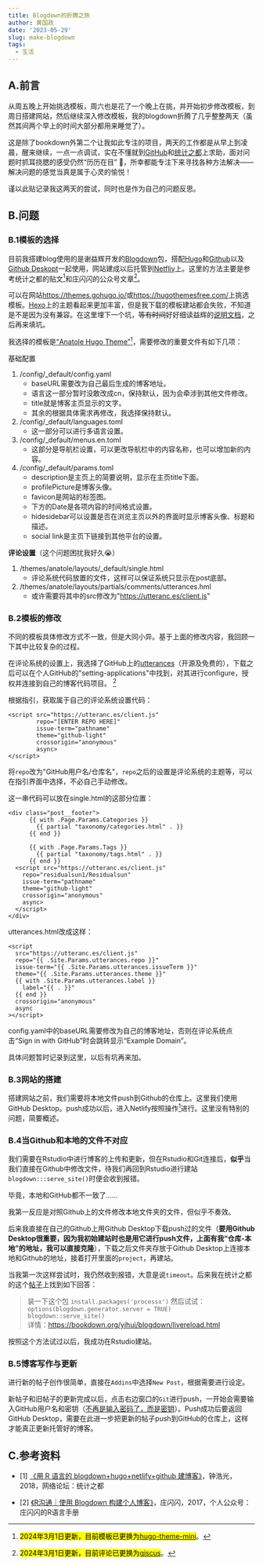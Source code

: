 ```yaml
---
title: Blogdown的折腾之旅
author: 黄国政
date: '2023-05-29'
slug: make-blogdown
tags: 
  - 生活
---
```


<!--more-->

## A.前言

从周五晚上开始挑选模板，周六也是花了一个晚上在挑，并开始初步修改模板，到周日搭建网站，然后继续深入修改模板，我的blogdown折腾了几乎整整两天（虽然其间两个早上的时间大部分都用来睡觉了）。  

这是除了bookdown外第二个让我如此专注的项目，两天的工作都是从早上到凌晨，醒来继续，一点一点调试，实在不懂就到[GitHub](https://github.com/)和[统计之都](https://cosx.org/)上求助，面对问题时抓耳挠腮的感受仍然“历历在目”  🤯，所幸都能专注下来寻找各种方法解决——解决问题的感觉当真是属于心灵的愉悦！

谨以此贴记录我这两天的尝试，同时也是作为自己的问题反思。

## B.问题 

### B.1模板的选择 

目前我搭建blog使用的是谢益辉开发的[Blogdown](https://github.com/rstudio/blogdown)包，搭配[Hugo](https://gohugo.io/)和[Github](https://github.com)以及[Github Deskopt](https://desktop.github.com/)一起使用，网站建成以后托管到[Netfliy](https://www.netlify.com/)上。这里的方法主要是参考统计之都的贴文[<sup>1</sup>](#references1)和庄闪闪的公众号文章[<sup>2</sup>](#references2)。

可以在网站<https://themes.gohugo.io/>或<https://hugothemesfree.com/>上挑选模板。[Hexo](https://hexo.io/themes/)上的主题看起来更加丰富，但是我下载的模板建站都会失败，不知道是不是因为没有兼容。在这里埋下一个坑，~~等有时间~~好好细读益辉的[说明文档](https://bookdown.org/yihui/blogdown/)，之后再来填坑。

我选择的模板是[“Anatole Hugo Theme”](https://github.com/lxndrblz/anatole.git)[^note1]，需要修改的重要文件有如下几项：  

[^note1]: <mark>2024年3月1日更新，目前模板已更换为[hugo-theme-mini](https://github.com/nodejh/hugo-theme-mini)</mark>。

基础配置
1. /config/_default/config.yaml
    - baseURL需要改为自己最后生成的博客地址。
    - 语言这一部分暂时没敢改成cn，保持默认，因为会牵涉到其他文件修改。
    - title就是博客主页显示的文字。
    - 其余的根据具体需求再修改，我选择保持默认。
2. /config/_default/languages.toml
    - 这一部分可以进行多语言设置。
3. /config/_default/menus.en.toml
    - 这部分是导航栏设置，可以更改导航栏中的内容名称，也可以增加新的内容。
4. /config/_default/params.toml  
    - description是主页上的简要说明，显示在主页title下面。  
    - profilePicture是博客头像。  
    - favicon是网站的标签图。  
    - 下方的Date是各项内容的时间格式设置。  
    - hidesidebar可以设置是否在浏览主页以外的界面时显示博客头像、标题和描述。  
    - social link是主页下链接到其他平台的设置。

**评论设置**（这个问题困扰我好久😭）
1. /themes/anatole/layouts/_default/single.html  
    - 评论系统代码放置的文件，这样可以保证系统只显示在post底部。
2. /themes/anatole/layouts/partials/comments/utterances.hml
    - 或许需要将其中的src修改为"https://utteranc.es/client.js"

### B.2模板的修改  

不同的模板具体修改方式不一致，但是大同小异。基于上面的修改内容，我回顾一下其中比较复杂的过程。

在评论系统的设置上，我选择了GitHub上的[utterances](https://github.com/utterance/utterances)（开源及免费的），下载之后可以在个人GitHub的"setting-applications"中找到，对其进行configure，授权并连接到自己的博客代码项目。 [^note2]

[^note2]: <mark>2024年3月1日更新，目前评论已更换为[giscus](https://github.com/giscus/giscus)</mark>。

根据指引，获取属于自己的评论系统设置代码：

```
<script src="https://utteranc.es/client.js"
        repo="[ENTER REPO HERE]"
        issue-term="pathname"
        theme="github-light"
        crossorigin="anonymous"
        async>
</script>
```
将`repo`改为"GitHub用户名/仓库名"，`repo`之后的设置是评论系统的主题等，可以在指引界面中选择，不必自己手动修改。  

这一串代码可以放在single.html的这部分位置：

```
<div class="post__footer">
      {{ with .Page.Params.Categories }}
        {{ partial "taxonomy/categories.html" . }}
      {{ end }}

      {{ with .Page.Params.Tags }}
        {{ partial "taxonomy/tags.html" . }}
      {{ end }}
  <script src="https://utteranc.es/client.js"
    repo="residualsun1/Residualsun"
    issue-term="pathname"
    theme="github-light"
    crossorigin="anonymous"
    async>
  </script>
</div>
```

utterances.html改成这样：  

```
<script
  src="https://utteranc.es/client.js"
  repo="{{ .Site.Params.utterances.repo }}"
  issue-term="{{ .Site.Params.utterances.issueTerm }}"
  theme="{{ .Site.Params.utterances.theme }}"
  {{ with .Site.Params.utterances.label }}
    label="{{ . }}"
  {{ end }}
  crossorigin="anonymous"
  async
></script>
```

config.yaml中的baseURL需要修改为自己的博客地址，否则在评论系统点击“Sign in with GitHub”时会跳转显示“Example Domain”。

具体问题暂时记录到这里，以后有坑再来加。

### B.3网站的搭建  

搭建网站之前，我们需要将本地文件push到Github的仓库上。这里我们使用GitHub Desktop。push成功以后，进入Netlify按照操作[<sup>1</sup>](#references1)进行。这里没有特别的问题，简要概述。

### B.4当Github和本地的文件不对应  

我们需要在Rstudio中进行博客的上传和更新，但在Rstudio和Git连接后，**似乎**当我们直接在Github中修改文件，待我们再回到Rstudio进行建站`blogdown:::serve_site()`时便会收到报错。  

毕竟，本地和GitHub都不一致了……

我第一反应是对照Github上的文件修改本地文件夹的文件，但似乎不奏效。  

后来我直接在自己的Github上用Github Desktop下载push过的文件（**要用Github Desktop很重要，因为我初始建站时也是用它进行push文件，上面有我“仓库-本地”的地址，我可以直接克隆**），下载之后文件夹存放于Github Desktop上连接本地和Github的地址，接着打开里面的`project`，再建站。

当我第一次这样尝试时，我仍然收到报错，大意是说`timeout`。后来我在统计之都的这个[帖子](https://d.cosx.org/d/420409-blogdown-serve-site/5)上找到如下回答：

> 装一下这个包 `install.packages('processx')` 然后试试：
> `options(blogdown.generator.server = TRUE)`<br/>
> `blogdown::serve_site()`<br/>
> 详情：<https://bookdown.org/yihui/blogdown/livereload.html>

按照这个方法试过以后，我成功在Rstudio建站。

### B.5博客写作与更新  

进行新的帖子创作很简单，直接在`Addins`中选择`New Post`，根据需要进行设定。  

新帖子和旧帖子的更新完成以后，点击右边窗口的`Git`进行push，一开始会需要输入GitHub用户名和密钥（[不再是输入密码了，而是密钥](https://blog.csdn.net/HYZX_9987/article/details/129813888)）。Push成功后要返回GitHub Desktop，需要在此进一步把更新的帖子push到GitHub的仓库上，这样才能真正更新托管好的博客。

## C.参考资料  

<div id="references1"></div>  

- [1] [《用 R 语言的 blogdown+hugo+netlify+github 建博客》](https://cosx.org/2018/01/build-blog-with-blogdown-hugo-netlify-github/)，钟浩光，2018，网络论坛：统计之都  

<div id="references2"></div>  

- [2] [《R沟通｜使用 Blogdown 构建个人博客》](https://mp.weixin.qq.com/s/uoecNdyHZVHGXEl1l3bM4Q)，庄闪闪，2017，个人公众号：庄闪闪的R语言手册